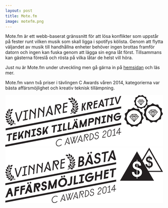```yaml
---
layout: post
title: Mote.fm
image: motefm.png
---
```


Mote.fm är ett webb-baserat gränssnitt för att lösa konflikter som uppstår på fester runt vilken musik som skall ligga i spotifys kölista.
Genom att flytta väljandet av musik till handhållna enheter behöver ingen brottas framför datorn och ingen kan fuska genom att lägga sin egna låt först.
Tillsammans kan gästerna föreslå och rösta på vilka låtar de helst vill höra.

Just nu är Mote.fm under utveckling men gå gärna in på [hemsidan](http://mote.fm) och läs mer.

Mote.fm vann två priser i tävlingen C Awards våren 2014, kategorierna var bästa affärsmöjlighet och kreativ teknisk tillämpning.

  <p>
    <div class="col-sm-5 col-xs-6">
      <img class="img-responsive" src="/images/motefm-creative.png"></img>
    </div>
    <div class="col-sm-5 col-xs-6">
      <img class="img-responsive" src="/images/motefm-bussiness.png"></img>
    </div>
  </p>
